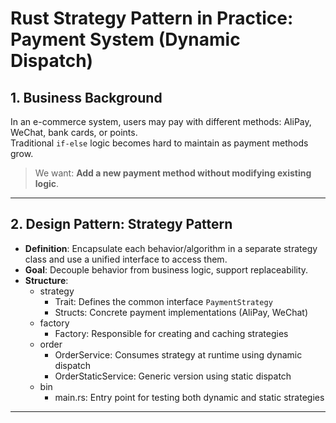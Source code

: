 # Rust Strategy Pattern in Practice: Payment System (Dynamic Dispatch)

## 1. Business Background

In an e-commerce system, users may pay with different methods: AliPay, WeChat, bank cards, or points.  
Traditional `if-else` logic becomes hard to maintain as payment methods grow.

> We want: **Add a new payment method without modifying existing logic**.

---

## 2. Design Pattern: Strategy Pattern

- **Definition**: Encapsulate each behavior/algorithm in a separate strategy class and use a unified interface to access them.
- **Goal**: Decouple behavior from business logic, support replaceability.
- **Structure**:
  - strategy
    - Trait: Defines the common interface `PaymentStrategy`
    - Structs: Concrete payment implementations (AliPay, WeChat)
  - factory
    - Factory: Responsible for creating and caching strategies
  - order
    - OrderService: Consumes strategy at runtime using dynamic dispatch
    - OrderStaticService: Generic version using static dispatch
  - bin
    - main.rs: Entry point for testing both dynamic and static strategies
---